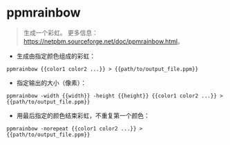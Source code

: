 # ppmrainbow

> 生成一个彩虹。
> 更多信息：<https://netpbm.sourceforge.net/doc/ppmrainbow.html>。

- 生成由指定颜色组成的彩虹：

`ppmrainbow {{color1 color2 ...}} > {{path/to/output_file.ppm}}`

- 指定输出的大小（像素）：

`ppmrainbow -width {{width}} -height {{height}} {{color1 color2 ...}} > {{path/to/output_file.ppm}}`

- 用最后指定的颜色结束彩虹，不重复第一个颜色：

`ppmrainbow -norepeat {{color1 color2 ...}} > {{path/to/output_file.ppm}}`